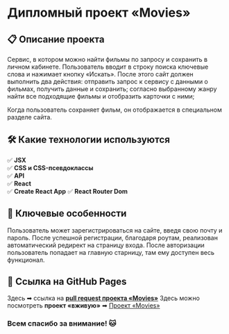 # Дипломный проект «Movies»

## 📋 Описание проекта

Сервис, в котором можно найти фильмы по запросу и сохранить в личном кабинете. Пользователь вводит в строку поиска ключевые слова и нажимает кнопку «Искать». После этого сайт должен выполнить два действия: 
отправить запрос к сервису с данными о фильмах, получить данные и сохранить;
согласно выбранному жанру найти все подходящие фильмы и отобразить карточки с ними;

Когда пользователь сохраняет фильм, он отображается в специальном разделе сайта.

## 🛠 Какие технологии используются

✅ **JSX**  
✅ **CSS и CSS-псевдоклассы**  
✅ **API**  
✅ **React**  
✅ **Create React App**
✅ **React Router Dom**

## 👑 Ключевые особенности
Пользователь может зарегистрироваться на сайте, введя свою почту и пароль. После успешной регистрации, благодаря роутам, реализован автоматический  редирект на страницу входа. После авторизации пользователь попадает на главную старницу, там ему доступен весь функционал.
 
## 🔗 Ссылка на GitHub Pages
Здесь ➡ ссылка на **[pull request проекта «Movies»](https://diplomayakushenkovm.nomoredomains.sbs)**
Здесь можно посмотреть **проект «вживую»** ➡ [Проект «Movies»](https://diplomayakushenkovm.nomoredomains.sbs)

### Всем спасибо за внимание! 🐱
